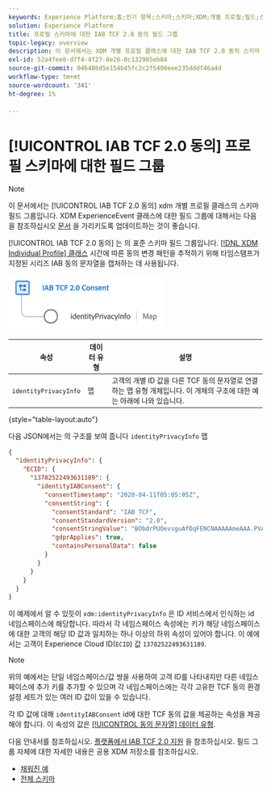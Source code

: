 ```yaml
---
keywords: Experience Platform;홈;인기 항목;스키마;스키마;XDM;개별 프로필;필드;스키마;스키마;스키마 디자인;필드 그룹;필드 그룹;iab;tcf;동의;
solution: Experience Platform
title: 프로필 스키마에 대한 IAB TCF 2.0 동의 필드 그룹
topic-legacy: overview
description: 이 문서에서는 XDM 개별 프로필 클래스에 대한 IAB TCF 2.0 동의 스키마 필드 그룹에 대한 개요를 제공합니다.
exl-id: 52a4fee8-d7f4-4f27-8e26-0c132985eb84
source-git-commit: 046486d5e154b45fc2c2f5408eee235dddf46a4d
workflow-type: tm+mt
source-wordcount: '341'
ht-degree: 1%

---
```


# [!UICONTROL IAB TCF 2.0 동의] 프로필 스키마에 대한 필드 그룹

>[!NOTE]
>
>이 문서에서는 [!UICONTROL IAB TCF 2.0 동의] xdm 개별 프로필 클래스의 스키마 필드 그룹입니다. XDM ExperienceEvent 클래스에 대한 필드 그룹에 대해서는 다음을 참조하십시오 [문서](../event/iab.md) 을 가리키도록 업데이트하는 것이 좋습니다.

[!UICONTROL IAB TCF 2.0 동의] 는 의 표준 스키마 필드 그룹입니다. [[!DNL XDM Individual Profile] 클래스](../../classes/individual-profile.md) 시간에 따른 동의 변경 패턴을 추적하기 위해 타임스탬프가 지정된 시리즈 IAB 동의 문자열을 캡처하는 데 사용됩니다.

![](../../images/field-groups/iab-profile.png)

| 속성 | 데이터 유형 | 설명 |
| --- | --- | --- |
| `identityPrivacyInfo` | 맵 | 고객의 개별 ID 값을 다른 TCF 동의 문자열로 연결하는 맵 유형 개체입니다. 이 개체의 구조에 대한 예는 아래에 나와 있습니다. |

{style=&quot;table-layout:auto&quot;}

다음 JSON에서는 의 구조를 보여 줍니다 `identityPrivacyInfo` 맵

```json
{
  "identityPrivacyInfo": {
    "ECID": {
      "13782522493631189": {
        "identityIABConsent": {
          "consentTimestamp": "2020-04-11T05:05:05Z",
          "consentString": {
            "consentStandard": "IAB TCF",
            "consentStandardVersion": "2.0",
            "consentStringValue": "BObdrPUOevsguAfDqFENCNAAAAAmeAAA.PVAfDObdrA.DqFENCAmeAENCDA",
            "gdprApplies": true,
            "containsPersonalData": false
          }
        }
      }
    }
  }
}
```

이 예제에서 알 수 있듯이 `xdm:identityPrivacyInfo` 은 ID 서비스에서 인식하는 id 네임스페이스에 해당합니다. 따라서 각 네임스페이스 속성에는 키가 해당 네임스페이스에 대한 고객의 해당 ID 값과 일치하는 하나 이상의 하위 속성이 있어야 합니다. 이 예에서는 고객이 Experience Cloud ID(`ECID`) 값 `13782522493631189`.

>[!NOTE]
>
>위의 예에서는 단일 네임스페이스/값 쌍을 사용하여 고객 ID를 나타내지만 다른 네임스페이스에 추가 키를 추가할 수 있으며 각 네임스페이스에는 각각 고유한 TCF 동의 환경 설정 세트가 있는 여러 ID 값이 있을 수 있습니다.

각 ID 값에 대해 `identityIABConsent` id에 대한 TCF 동의 값을 제공하는 속성을 제공해야 합니다. 이 속성의 값은 [[!UICONTROL 동의 문자열] 데이터 유형](../../data-types/consent-string.md).

다음 안내서를 참조하십시오. [플랫폼에서 IAB TCF 2.0 지원](../../../landing/governance-privacy-security/consent/iab/overview.md) 을 참조하십시오. 필드 그룹 자체에 대한 자세한 내용은 공용 XDM 저장소를 참조하십시오.

* [채워진 예](https://github.com/adobe/xdm/blob/master/components/fieldgroups/profile/profile-privacy.example.1.json)
* [전체 스키마](https://github.com/adobe/xdm/blob/master/components/fieldgroups/profile/profile-privacy.schema.json)

